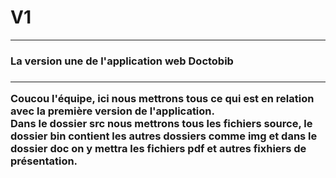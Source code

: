 <h1> V1 </h1>
<hr>
<h3>La version une de l'application web Doctobib<h3>
<hr>
 <p>
   Coucou l'équipe, ici nous mettrons tous ce qui est en relation avec la première version de l'application.<br>
   Dans le dossier <Strong>src</Strong> nous mettrons tous les fichiers source, le dossier <Strong>bin</Strong> contient les autres dossiers comme <Strong>img</Strong> et dans le dossier <Strong>doc</Strong> on y mettra les fichiers pdf et autres fixhiers de présentation.  
   
 </p>
  
